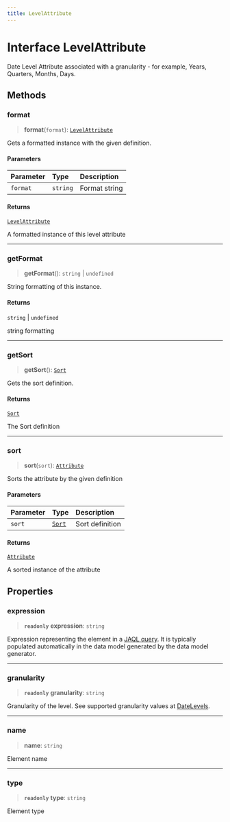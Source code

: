 ```yaml
---
title: LevelAttribute
---
```


# Interface LevelAttribute

Date Level Attribute associated with a granularity - for example, Years, Quarters, Months, Days.

## Methods

### format

> **format**(`format`): [`LevelAttribute`](interface.LevelAttribute.md)

Gets a formatted instance with the given definition.

#### Parameters

| Parameter | Type | Description |
| :------ | :------ | :------ |
| `format` | `string` | Format string |

#### Returns

[`LevelAttribute`](interface.LevelAttribute.md)

A formatted instance of this level attribute

***

### getFormat

> **getFormat**(): `string` \| `undefined`

String formatting of this instance.

#### Returns

`string` \| `undefined`

string formatting

***

### getSort

> **getSort**(): [`Sort`](../enumerations/enumeration.Sort.md)

Gets the sort definition.

#### Returns

[`Sort`](../enumerations/enumeration.Sort.md)

The Sort definition

***

### sort

> **sort**(`sort`): [`Attribute`](interface.Attribute.md)

Sorts the attribute by the given definition

#### Parameters

| Parameter | Type | Description |
| :------ | :------ | :------ |
| `sort` | [`Sort`](../enumerations/enumeration.Sort.md) | Sort definition |

#### Returns

[`Attribute`](interface.Attribute.md)

A sorted instance of the attribute

## Properties

### expression

> **`readonly`** **expression**: `string`

Expression representing the element in a [JAQL query](https://developer.sisense.com/guides/querying/useJaql/).
It is typically populated automatically in the data model generated by the data model generator.

***

### granularity

> **`readonly`** **granularity**: `string`

Granularity of the level. See supported granularity values at [DateLevels](../variables/variable.DateLevels.md).

***

### name

> **name**: `string`

Element name

***

### type

> **`readonly`** **type**: `string`

Element type
